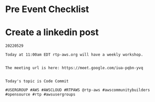 # Pre Event Checklist

# Create a linkedin post

```
20220529 

Today at 11:00am EDT rtp-aws.org will have a weekly workshop.  


The meeting url is here: https://meet.google.com/iua-pqbn-yvq


Today's topic is Code Commit 

#USERGROUP #AWS #AWSCLOUD #RTPAWS @rtp-aws #awscommunitybuilders #opensource #rtp #awsusergroups
```

